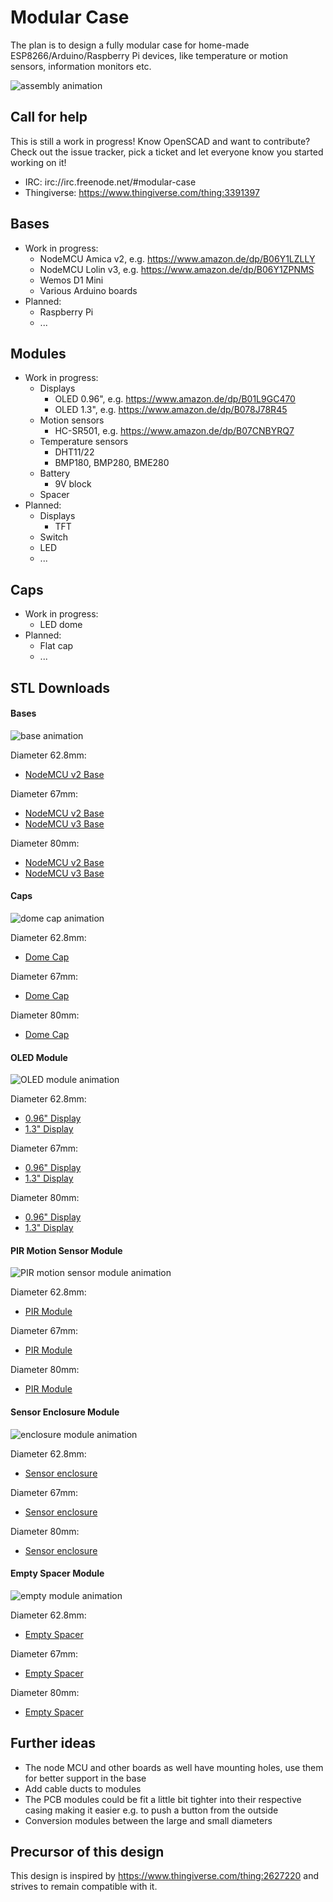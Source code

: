 # Modular Case

The plan is to design a fully modular case for home-made ESP8266/Arduino/Raspberry Pi devices, like temperature or motion sensors, information monitors etc.

![assembly animation](https://muesli.github.io/modular-case/assembly.gif)

## Call for help
This is still a work in progress! Know OpenSCAD and want to contribute? Check out the issue tracker, pick a ticket and let everyone know you started working on it!

- IRC: irc://irc.freenode.net/#modular-case
- Thingiverse: https://www.thingiverse.com/thing:3391397

## Bases
- Work in progress:
    - NodeMCU Amica v2, e.g. https://www.amazon.de/dp/B06Y1LZLLY
    - NodeMCU Lolin v3, e.g. https://www.amazon.de/dp/B06Y1ZPNMS
    - Wemos D1 Mini
    - Various Arduino boards
- Planned:
    - Raspberry Pi
    - ...

## Modules
- Work in progress:
    - Displays
        - OLED 0.96", e.g. https://www.amazon.de/dp/B01L9GC470
        - OLED 1.3", e.g. https://www.amazon.de/dp/B078J78R45
    - Motion sensors
        - HC-SR501, e.g. https://www.amazon.de/dp/B07CNBYRQ7
    - Temperature sensors
        - DHT11/22
        - BMP180, BMP280, BME280
    - Battery
        - 9V block
    - Spacer
- Planned:
    - Displays
        - TFT
    - Switch
    - LED
    - ...

## Caps
- Work in progress:
    - LED dome
- Planned:
    - Flat cap
    - ...

## STL Downloads

#### Bases

![base animation](https://muesli.github.io/modular-case/base.gif)

Diameter 62.8mm:
- [NodeMCU v2 Base](https://muesli.github.io/modular-case/base_62.8mm_board5.stl)

Diameter 67mm:
- [NodeMCU v2 Base](https://muesli.github.io/modular-case/base_67mm_board5.stl)
- [NodeMCU v3 Base](https://muesli.github.io/modular-case/base_67mm_board6.stl)

Diameter 80mm:
- [NodeMCU v2 Base](https://muesli.github.io/modular-case/base_80mm_board5.stl)
- [NodeMCU v3 Base](https://muesli.github.io/modular-case/base_80mm_board6.stl)

#### Caps

![dome cap animation](https://muesli.github.io/modular-case/cap_dome.gif)

Diameter 62.8mm:
- [Dome Cap](https://muesli.github.io/modular-case/cap_62.8mm_dome.stl)

Diameter 67mm:
- [Dome Cap](https://muesli.github.io/modular-case/cap_67mm_dome.stl)

Diameter 80mm:
- [Dome Cap](https://muesli.github.io/modular-case/cap_80mm_dome.stl)

#### OLED Module

![OLED module animation](https://muesli.github.io/modular-case/module_oled.gif)

Diameter 62.8mm:
- [0.96" Display](https://muesli.github.io/modular-case/module_62.8mm_oled1.stl)
- [1.3" Display](https://muesli.github.io/modular-case/module_62.8mm_oled2.stl)

Diameter 67mm:
- [0.96" Display](https://muesli.github.io/modular-case/module_67mm_oled1.stl)
- [1.3" Display](https://muesli.github.io/modular-case/module_67mm_oled2.stl)

Diameter 80mm:
- [0.96" Display](https://muesli.github.io/modular-case/module_80mm_oled1.stl)
- [1.3" Display](https://muesli.github.io/modular-case/module_80mm_oled2.stl)

#### PIR Motion Sensor Module

![PIR motion sensor module animation](https://muesli.github.io/modular-case/module_pir.gif)

Diameter 62.8mm:
- [PIR Module](https://muesli.github.io/modular-case/module_62.8mm_pir.stl)

Diameter 67mm:
- [PIR Module](https://muesli.github.io/modular-case/module_67mm_pir.stl)

Diameter 80mm:
- [PIR Module](https://muesli.github.io/modular-case/module_80mm_pir.stl)

#### Sensor Enclosure Module

![enclosure module animation](https://muesli.github.io/modular-case/module_enclosure.gif)

Diameter 62.8mm:
- [Sensor enclosure](https://muesli.github.io/modular-case/module_62.8mm_enclosure.stl)

Diameter 67mm:
- [Sensor enclosure](https://muesli.github.io/modular-case/module_67mm_enclosure.stl)

Diameter 80mm:
- [Sensor enclosure](https://muesli.github.io/modular-case/module_80mm_enclosure.stl)

#### Empty Spacer Module

![empty module animation](https://muesli.github.io/modular-case/module_empty.gif)

Diameter 62.8mm:
- [Empty Spacer](https://muesli.github.io/modular-case/module_62.8mm_empty.stl)

Diameter 67mm:
- [Empty Spacer](https://muesli.github.io/modular-case/module_67mm_empty.stl)

Diameter 80mm:
- [Empty Spacer](https://muesli.github.io/modular-case/module_80mm_empty.stl)

## Further ideas
- The node MCU and other boards as well have mounting holes, use them for better support in the base
- Add cable ducts to modules
- The PCB modules could be fit a little bit tighter into their respective casing making it easier e.g. to push a button from the outside
- Conversion modules between the large and small diameters

## Precursor of this design

This design is inspired by https://www.thingiverse.com/thing:2627220 and strives to remain compatible with it.
